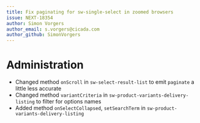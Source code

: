 ```yaml
---
title: Fix paginating for sw-single-select in zoomed browsers
issue: NEXT-18354
author: Simon Vorgers
author_email: s.vorgers@cicada.com
author_github: SimonVorgers
---
```

# Administration
* Changed method `onScroll` in `sw-select-result-list` to emit `paginate` a little less accurate
* Changed method `variantCriteria` in `sw-product-variants-delivery-listing` to filter for options names
* Added method `onSelectCollapsed`, `setSearchTerm` in `sw-product-variants-delivery-listing`
